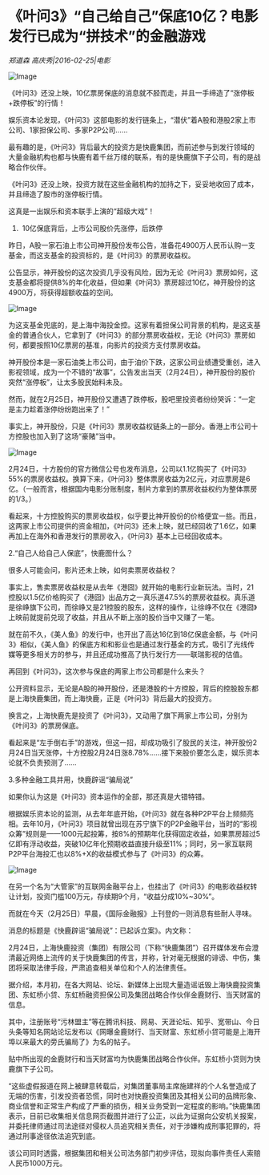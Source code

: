 # 《叶问3》“自己给自己”保底10亿？电影发行已成为“拼技术”的金融游戏

*郑道森  高庆秀|2016-02-25|电影*

![Image](http://static.ylzbl.com/uploads/ueditor/php/upload/image/20170926/1506433943504603.jpeg)

《叶问3》还没上映，10亿票房保底的消息就不胫而走，并且一手缔造了“涨停板+跌停板”的行情！

娱乐资本论发现，《叶问3》这部电影的发行链条上，“潜伏”着A股和港股2家上市公司、1家担保公司、多家P2P公司……

最有趣的是，《叶问3》背后最大的投资方是快鹿集团，而前述参与到发行领域的大量金融机构也都与快鹿有着千丝万缕的联系，有的是快鹿旗下子公司，有的是战略合作伙伴。

《叶问3》还没上映，投资方就在这些金融机构的加持之下，妥妥地收回了成本，并且缔造了股市的涨停板行情。

这真是一出娱乐和资本联手上演的“超级大戏”！

1.  10亿保底背后，上市公司股价先涨停，后跌停

昨日，A股一家石油上市公司神开股份发布公告，准备花4900万人民币认购一支基金，而这支基金的投资标的，是《叶问3》的票房收益权。

公告显示，神开股份的这次投资几乎没有风险，因为无论《叶问3》票房如何，这支基金都将提供8%的年化收益，但如果《叶问3》票房超过10亿，神开股份的这4900万，将获得超额收益的空间。

![Image](http://si1.go2yd.com/get-image/0GzmjYbT8ym)

为这支基金兜底的，是上海中海投金控。这家有着担保公司背景的机构，是这支基金的普通合伙人，它拿到了《叶问3》的部分票房收益权，无论《叶问3》票房如何，都要按照10亿票房的基准，向影片的投资方支付票房收益。

神开股份本是一家石油类上市公司，由于油价下跌，这家公司业绩遭受重创，进入影视领域，成为一个不错的“故事”，公告发出当天（2月24日），神开股份的股价突然“涨停板”，让太多股民始料未及。

然而，就在2月25日，神开股份又遭遇了跌停板，股吧里投资者纷纷哭诉：“一定是主力趁着涨停纷纷跑出来了！”

事实上，神开股份，只是《叶问3》票房收益权链条上的一部分。香港上市公司十方控股也加入到了这场“豪赌”当中。

![Image](http://si1.go2yd.com/get-image/0GzmjYMg0Se)

2月24日，十方股份的官方微信公号也发布消息，公司以1.1亿购买了《叶问3》55%的票房收益权。换算下来，《叶问3》整体票房收益为2亿元，对应票房是6亿。（一般而言，根据国内电影分账制度，制片方拿到的票房收益权约为整体票房的1/3。）

看起来，十方控股购买的票房收益权，似乎要比神开股份的价格便宜一些。而且，这两家上市公司提供的资金相加，《叶问3》还未上映，就已经回收了1.6亿，如果再加上在海外和香港发行的票房收入，《叶问3》基本上已经回收成本。

2.“自己人给自己人保底”，快鹿图什么？

很多人可能会问，影片还未上映，如何卖票房收益权？

事实上，售卖票房收益权是从去年《港囧》就开始的电影行业新玩法。当时，21控股以1.5亿价格购买了《港囧》出品方之一真乐道47.5%的票房收益权。真乐道是徐峥旗下公司，而徐峥又是21控股的股东，这样的操作，让徐峥不仅在《港囧》上映前就提前兑现了收益，并且从不断上涨的股价当中又赚了一笔。

就在前不久，《美人鱼》的发行中，也开出了高达16亿到18亿保底金额，与《叶问3》相似，《美人鱼》的保底方和和影业也是通过发行基金的方式，吸引了光线传媒等更多相关方的参与，并且还成功推高了执行发行方——联瑞影视的估值。

再回到《叶问3》，这次参与保底的两家上市公司都是什么来头？

公开资料显示，无论是A股的神开股份，还是港股的十方控股，背后的控股股东都是上海快鹿集团，而上海快鹿，正是《叶问3》背后最大的投资方。

换言之，上海快鹿先是投资了《叶问3》，又动用了旗下两家上市公司，分别为《叶问3》的票房保底。

看起来是“左手倒右手”的游戏，但这一招，却成功吸引了股民的关注，神开股份2月24日当天涨停，十方控股2月24日涨8.78%……接下来股价要怎么走，娱乐资本论就不负责预测了……

3.多种金融工具并用，快鹿辟谣“骗局说”

如果你认为这是《叶问3》资本运作的全部，那还真是大错特错。

根据娱乐资本论的监测，从去年年底开始，《叶问3》就在各种P2P平台上频频亮相。去年10月，《叶问3》项目就曾出现在苏宁旗下的P2P金融平台，当时的“影视众筹”规则是——1000元起投筹，按8%的预期年化获得固定收益，如果票房超过5亿即有浮动收益，突破10亿年化预期收益直接升级至11%；同时，另一家互联网P2P平台海投汇也以8%+X的收益模式参与了《叶问3》的众筹。

![Image](http://si1.go2yd.com/get-image/0GzmjZlDw6y)

在另一个名为“大管家”的互联网金融平台上，也挂出了《叶问3》的电影收益权转让计划，投资门槛100万元，存续期9个月，“收益分成10%~30%”。

而就在今天（2月25日）早晨，《国际金融报》上刊登的一则消息有些耐人寻味。

消息的标题是《快鹿辟谣“骗局说”：已起诉立案》。内文称：

2月24日，上海快鹿投资（集团）有限公司（下称“快鹿集团”）召开媒体发布会澄清最近网络上流传的关于快鹿集团的传言，并称，针对毫无根据的诽谤、中伤，集团将采取法律手段，严肃追查相关单位和个人的法律责任。

据介绍，本月初，在各大网站、论坛、新媒体上出现大量造谣诋毁上海快鹿投资集团、东虹桥小贷、东虹桥融资担保公司及集团战略合作伙伴金鹿财行、当天财富的信息。

其中，注册账号“污林盟主”等在腾讯科技、网易、天涯论坛、知乎、宽带山、今日头条等知名网站论坛发布以《网曝金鹿财行、当天财富、东虹桥小贷可能是上海开埠以来最大的旁氏骗局了》为名的帖子。

贴中所出现的金鹿财行和当天财富均为快鹿集团战略合作伙伴。东虹桥小贷则为快鹿旗下子公司。

“这些虚假报道在网上被肆意转载后，对集团董事局主席施建祥的个人名誉造成了无端的伤害，引发投资者恐慌，同时也对快鹿投资集团及其相关公司的品牌形象、商业信誉和正常生产构成了严重的损伤，相关业务受到一定程度的影响。”快鹿集团表示，目前已收集相关信息网页截图并进行了公正，以此为证据向公安机关报案，并委托律师通过司法途径对侵权人员追究相关责任，对于涉嫌构成刑事犯罪的，将通过刑事途径依法追究到底。

该公司同时透露，根据集团和相关公司法务部门初步评估，现拟向事件责任人索赔人民币1000万元。

